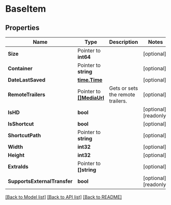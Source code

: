 # BaseItem

## Properties

Name | Type | Description | Notes
------------ | ------------- | ------------- | -------------
**Size** | Pointer to **int64** |  | [optional] 
**Container** | Pointer to **string** |  | [optional] 
**DateLastSaved** | [**time.Time**](time.Time.md) |  | [optional] 
**RemoteTrailers** | Pointer to [**[]MediaUrl**](MediaUrl.md) | Gets or sets the remote trailers. | [optional] 
**IsHD** | **bool** |  | [optional] [readonly] 
**IsShortcut** | **bool** |  | [optional] 
**ShortcutPath** | Pointer to **string** |  | [optional] 
**Width** | **int32** |  | [optional] 
**Height** | **int32** |  | [optional] 
**ExtraIds** | Pointer to **[]string** |  | [optional] 
**SupportsExternalTransfer** | **bool** |  | [optional] [readonly] 

[[Back to Model list]](../README.md#documentation-for-models) [[Back to API list]](../README.md#documentation-for-api-endpoints) [[Back to README]](../README.md)


